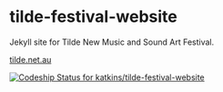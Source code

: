 # tilde-festival-website
Jekyll site for Tilde New Music and Sound Art Festival.

[tilde.net.au][29123e83]

  [29123e83]: https://tilde.net.au "Tilde website"

[ ![Codeship Status for katkins/tilde-festival-website](https://codeship.com/projects/daf7c5d0-54d9-0134-d319-5242a9cfe3cc/status?branch=master)](https://codeship.com/projects/171968)
